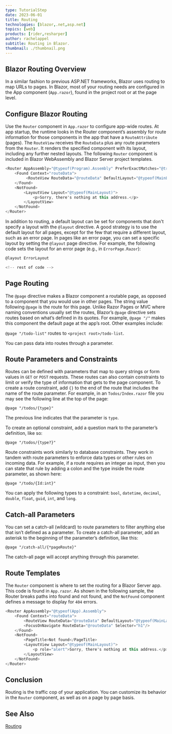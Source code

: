 ```yaml
---
type: TutorialStep
date: 2023-06-01
title: Routing
technologies: [blazor,.net,asp.net]
topics: [web]
products: [rider,resharper]
author: rachelappel
subtitle: Routing in Blazor.
thumbnail: ./thumbnail.png
---
```


## Blazor Routing Overview
In a similar fashion to previous ASP.NET frameworks, Blazor uses routing to map URLs to pages. In Blazor, most of your routing needs are configured in the App component (`App.razor`), found in the project root or at the page level.

## Configure Blazor Routing

Use the `Router` component in `App.razor` to configure app-wide routes. At app startup, the runtime looks in the Router component’s assembly for route information for those components in the app that have a `RouteAttribute` (pages). The `RouteView` receives the `RouteData` plus any route parameters from the `Router`. It renders the specified component with its layout, including any further nested layouts. The following `Router` component is included in Blazor WebAssembly and Blazor Server project templates.

```cs
<Router AppAssembly="@typeof(Program).Assembly" PreferExactMatches="@true">
    <Found Context="routeData">
         <RouteView RouteData="@routeData" DefaultLayout="@typeof(MainLayout)"/>
    </Found>
    <NotFound>
        <LayoutView Layout="@typeof(MainLayout)">
            <p>Sorry, there's nothing at this address.</p>
        </LayoutView>
    </NotFound>
</Router>
```
In addition to routing, a default layout can be set for components that don't specify a layout with the `@layout` directive. A good strategy is to use the default layout for all pages, except for the few that require a different layout, such as an error page. 
In pages like an error page, you can set a specific layout by setting the `@layout` page directive. For example, the following code sets the layout for an error page (e.g., in `ErrorPage.Razor`):

```cs
@layout ErrorLayout

<!-- rest of code -->
```


## Page Routing

The `@page` directive makes a Blazor component a routable page, as opposed to a component that you would use in other pages. The string value following `@page` is the route for this page. Unlike Razor Pages or MVC where naming conventions usually set the routes, Blazor’s `@page` directive sets routes based on what’s defined in its quotes. For example, `@page "/"` makes this component the default page at the app’s root. Other examples include:

`@page "/todo-list"` routes to `<project root>/todo-list`.

You can pass data into routes through a parameter. 

## Route Parameters and Constraints
Routes can be defined with parameters that map to query strings or form values in `GET` or `POST` requests. These routes can also contain constraints to limit or verify the type of information that gets to the page component. To create a route constraint, add `{}` to the end of the route that includes the name of the route parameter. For example, in an `Todos/Index.razor` file you may see the following line at the top of the page:

`@page "/todos/{type}"`

The previous line indicates that the parameter is `type`.

To create an optional constraint, add a question mark to the parameter’s definition, like so:

`@page "/todos/{type?}"`

Route constraints work similarly to database constraints. They work in tandem with route parameters to enforce data types or other rules on incoming data. For example, if a route requires an integer as input, then you can state that rule by adding a colon and the type inside the route parameter, as shown here:

`@page "/todo/{Id:int}"`

You can apply the following types to a constraint: `bool`, `datetime`, `decimal`, `double`, `float`, `guid`, `int`, and `long`.

## Catch-all Parameters
You can set a catch-all (wildcard) to route parameters to filter anything else that isn’t defined as a parameter. To create a catch-all parameter, add an asterisk to the beginning of the parameter’s definition, like this:

`@page "/catch-all/{*pageRoute}"`

The catch-all page will accept anything through this parameter.

## Route Templates
The `Router` component is where to set the routing for a Blazor Server app. This code is found in `App.razor`. As shown in the following sample, the Router breaks paths into found and not found, and the `NotFound` component defines a message to display for `404` errors.

```cs
<Router AppAssembly="@typeof(App).Assembly">
    <Found Context="routeData">
        <RouteView RouteData="@routeData" DefaultLayout="@typeof(MainLayout)"/>
        <FocusOnNavigate RouteData="@routeData" Selector="h1"/>
    </Found>
    <NotFound>
        <PageTitle>Not found</PageTitle>
        <LayoutView Layout="@typeof(MainLayout)">
            <p role="alert">Sorry, there's nothing at this address.</p>
        </LayoutView>
    </NotFound>
</Router>
```

## Conclusion

Routing is the traffic cop of your application. You can customize its behavior in the `Router` component, as well as on a page by page basis.

## See Also

[Routing](https://learn.microsoft.com/en-us/aspnet/core/blazor/fundamentals/routing)
